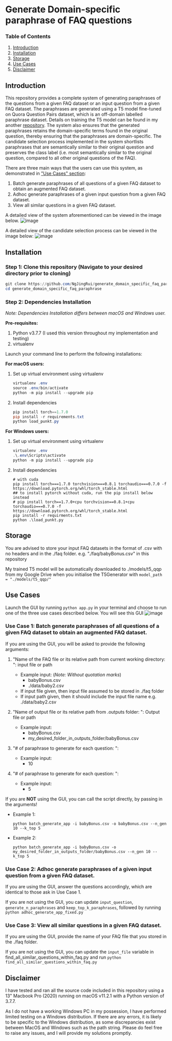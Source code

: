 # Generate Domain-specific paraphrase of FAQ questions
### Table of Contents
1. [Introduction](#introduction)
2. [Installation](#installation)
3. [Storage](#storage)
4. [Use Cases](#use-cases)
5. [Disclaimer](#disclaimer)

## Introduction
This repository provides a complete system of generating paraphrases of the questions from a given FAQ dataset or an input question from a given FAQ dataset. The paraphrases are generated using a T5 model fine-tuned on Quora Question Pairs dataset, which is an off-domain labelled paraphrase dataset. Details on training the T5 model can be found in my another [repository](t5-training-paws-or-qqr).
The system also ensures that the generated paraphrases retains the domain-specific terms found in the original question, thereby ensuring that the paraphrases are domain-specific. 
The candidate selection process implemented in the system shortlists paraphrases that are semantically similar to their original question and preserves the class label (i.e. most semantically similar to the original question, compared to all other original questions of the FAQ). 

There are three main ways that the users can use this system, as demonstrated in ["Use Cases" section](#use-cases):
1. Batch generate paraphrases of all questions of a given FAQ dataset to obtain an augmented FAQ dataset.
2. Adhoc generate paraphrases of a given input question from a given FAQ dataset.
3. View all similar questions in a given FAQ dataset.

A detailed view of the system aforementioned can be viewed in the image below.
![image](detailed_system.png)

A detailed view of the candidate selection process can be viewed in the image below:
![image](candidate_selection.png)
## Installation
### Step 1: Clone this repository (Navigate to your desired directory prior to cloning)
```powershell
git clone https://github.com/NgJingRui/generate_domain_specific_faq_paraphrase.git
cd generate_domain_specific_faq_paraphrase
```
### Step 2: Dependencies Installation
*Note: Dependencies Installation differs between macOS and Windows user.*

**Pre-requisites:**
1. Python v3.7.7 (I used this version throughout my implementation and testing)
2. virtualenv

Launch your command line to perform the following installations:

**For macOS users:**

1. Set up virtual environment using virtualenv
    ``` powershell
    virtualenv .env
    source .env/bin/activate
    python -m pip install --upgrade pip
    ```
2. Install dependencies
    ``` powershell
    pip install torch==1.7.0
    pip install -r requirements.txt
    python load_punkt.py
    ```

**For Windows users:**
1. Set up virtual environment using virtualenv
    ``` powershell
    virtualenv .env
    .\.env\Scripts\activate
    python -m pip install --upgrade pip
    ```
2. Install dependencies
    ```
    # with cuda
    pip install torch===1.7.0 torchvision===0.8.1 torchaudio===0.7.0 -f https://download.pytorch.org/whl/torch_stable.html
    ## to install pytorch without cuda, run the pip install below instead
    # pip install torch==1.7.0+cpu torchvision==0.8.1+cpu torchaudio===0.7.0 -f https://download.pytorch.org/whl/torch_stable.html
    pip install -r requirments.txt
    python .\load_punkt.py
    ```
## Storage
You are advised to store your input FAQ datasets in the format of .csv with no headers and in the ./faq folder.
e.g. "./faq/babyBonus.csv" in this repository

My trained T5 model will be automatically downloaded to ./models/t5_qqp from my Google Drive when you initialise the T5Generator with `model_path = "./models/t5_qqp/"`
## Use Cases

Launch the GUI by running `python app.py` in your terminal and choose to run one of the three use cases described below.
You will see this GUI
![image](GUI.png)

### Use Case 1: Batch generate paraphrases of all questions of a given FAQ dataset to obtain an augmented FAQ dataset.
If you are using the GUI, you will be asked to provide the following arguments:
1. "Name of the FAQ file or its relative path from current working directory: ": input file or path
    * Example input: (*Note: Without quotation marks*)
        * babyBonus.csv 
        * ./data/baby2.csv 
    * If input file given, then input file assumed to be stored in ./faq folder
    * If input path given, then it should include the input file name e.g. ./data/baby2.csv
2. "Name of output file or its relative path from .outputs folder: ": Output file or path
    * Example input:
        * babyBonus.csv
        * my_desired_folder_in_outputs_folder/babyBonus.csv

3. "# of paraphrase to generate for each question: ": 
    * Example input:
        * 10
4. "# of paraphrase to generate for each question: ":
    * Example input:
        * 5
        
If you are **NOT** using the GUI, you can call the script directly, by passing in the arguments!
* Example 1:
  ```
  python batch_generate_app -i babyBonus.csv -o babyBonus.csv --n_gen 10 --k_top 5
  ```
* Example 2:
  ```
  python batch_generate_app -i babyBonus.csv -o my_desired_folder_in_outputs_folder/babyBonus.csv --n_gen 10 --k_top 5
  ```
### Use Case 2: Adhoc generate paraphrases of a given input question from a given FAQ dataset.
If you are using the GUI, answer the questions accordingly, which are identical to those ask in Use Case 1.

If you are not using the GUI, you can update `input_question`, `generate_n_paraphrases` and `keep_top_k_paraphrases`, 
followed by running `python adhoc_generate_app_fixed.py`

### Use Case 3: View all similar questions in a given FAQ dataset.
If you are using the GUI, provide the name of your FAQ file that you stored in the ./faq folder.

If you are not using the GUI, you can update the `input_file` variable in find_all_similar_questions_within_faq.py 
and run `python find_all_similar_questions_within_faq.py` 
## Disclaimer
I have tested and ran all the source code included in this repository using a 13" Macbook Pro (2020) running on macOS v11.2.1 with a Python version of 3.7.7.


As I do not have a working Windows PC in my possession, I have performed limited testing on a Windows distribution. If there are any errors, it is likely to be specific to the Windows distribution, as some discrepancies exist between MacOS and Windows such as the path string. Please do feel free to raise any issues, and I will provide my solutions promptly.